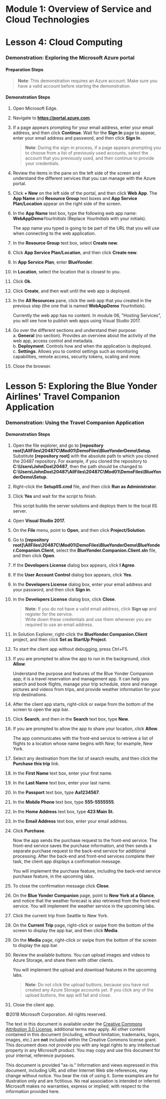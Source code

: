 # Module 1: Overview of Service and Cloud Technologies

# Lesson 4: Cloud Computing

### Demonstration: Exploring the Microsoft Azure portal

#### Preparation Steps

  >**Note**: This demonstration requires an Azure account. Make sure you have a valid account before starting the demonstration.

#### Demonstration Steps

1. Open Microsoft Edge.
2. Navigate to **https://portal.azure.com**.
3. If a page appears prompting for your email address, enter your email address, and then click **Continue**. Wait for the **Sign In** page to appear, enter your email address and password, and then click **Sign In**.

   >**Note**: During the sign-in process, if a page appears prompting you to choose from a list of previously used accounts, select the account that you previously used, and then continue to provide your credentials.

4. Review the items in the pane on the left side of the screen and understand the different services that you can manage with the Azure portal.
5. Click **+ New** on the left side of the portal, and then click **Web App**. The **App Name** and **Resource Group** text boxes and **App Service Plan/Location** appear on the right side of the screen.
6. In the **App Name** text box, type the following web app name: **WebAppDemo**_YourInitials_ (Replace _YourInitials_ with your initials).  

   The app name you typed is going to be part of the URL that you will use when connecting to the web application.
   
7. In the **Resource Group** text box, select **Create new**.
8. Click **App Service Plan/Location**,  and then click **Create new**.
9. In **App Service Plan**, enter **BlueYonder**.
10. In **Location**, select the location that is closest to you.
11. Click **Ok.**
12. Click **Create**, and then wait until the web app is deployed.
13. In the **All Resources** pane, click the web app that you created in the previous step (the one that is named **WebAppDemo** _YourInitials_).  

    Currently the web app has no content. In module 06, &quot;Hosting Services&quot;, you will see how to publish web apps using Visual Studio 2017.
  
14. Go over the different sections and understand their purpose:  
  a. **General** (no section). Provides an overview about the activity of the web app, access control and metadata.  
  b. **Deployment**. Controls how and when the application is deployed.  
  c. **Settings**. Allows you to control settings such as monitoring capabilities, remote access, security tokens, scaling and more.
15. Close the browser.

# Lesson 5: Exploring the Blue Yonder Airlines&#39; Travel Companion Application

### Demonstration: Using the Travel Companion Application   

#### Demonstration Steps

1. Open the file explorer, and go to **[repository root]\AllFiles\20487C\Mod01\DemoFiles\BlueYonderDemo\Setup**.
   Substitute **[repository root]** with the absolute path to which you cloned the 20487 repository.
   For example, if you cloned the repository to **C:\Users\JohnDoe\20487**, then the path should be changed to   **C:\Users\JohnDoe\20487\AllFiles\20487C\Mod01\DemoFiles\BlueYonderDemo\Setup**.
2. Right-click the **SetupIIS.cmd** file, and then click **Run as Administrator**.
3. Click **Yes** and wait for the script to finish.  
   
   This script builds the server solutions and deploys them to the local IIS server.
   
4. Open **Visual Studio 2017.**
5. On the **File** menu, point to **Open**, and then click **Project/Solution**.
6. Go to **[repository root]\AllFiles\20487C\Mod01\DemoFiles\BlueYonderDemo\BlueYonder.Companion.Client**, select the **BlueYonder.Companion.Client.sln** file, and then click **Open**.
7. If the **Developers License** dialog box appears, click **I Agree**.
8. If the **User Account Control** dialog box appears, click **Yes**.
9. In the **Developers License** dialog box, enter your email address and your password, and then click **Sign in**.
10. In the **Developers License** dialog box, click **Close**.

    >**Note**: If you do not have a valid email address, click **Sign up** and register for the service.  
    >Write down these credentials and use them whenever you are required to use an email address.

11. In Solution Explorer, right-click the **BlueYonder.Companion.Client** project, and then click **Set as StartUp Project**.
12. To start the client app without debugging, press Ctrl+F5.
13. If you are prompted to allow the app to run in the background, click **Allow**.  
 
    Understand the purpose and features of the Blue Yonder Companion app; it is a travel reservation and management app. It can help you search and book flights, manage your trip schedule, store and manage pictures and videos from trips, and provide weather information for your trip destinations.
 
14. After the client app starts, right-click or swipe from the bottom of the screen to open the app bar.
15. Click **Search**, and then in the **Search** text box, type **New**.
16. If you are prompted to allow the app to share your location, click **Allow**.
 
    The app communicates with the front-end service to retrieve a list of flights to a location whose name begins with _New_; for example, New York.  
 
17. Select any destination from the list of search results, and then click the **Purchase this trip** link.
18. In the **First Name** text box, enter your first name.
19. In the **Last Name** text box, enter your last name.
20. In the **Passport** text box, type **Aa1234567**.
21. In the **Mobile Phone** text box, type **555-5555555**.
22. In the **Home Address** text box, type **423 Main St.**
23. In the **Email Address** text box, enter your email address.
24. Click **Purchase**.

    Now the app sends the purchase request to the front-end service. The front-end service saves the purchase information, and then sends a separate purchase request to the back-end service for additional processing. After the back-end and front-end services complete their task, the client app displays a confirmation message.
 
    You will implement the purchase feature, including the back-end service purchase feature, in the upcoming labs.  
    
25. To close the confirmation message click **Close**.
26. On the **Blue Yonder Companion** page, point to **New York at a Glance**, and notice that the weather forecast is also retrieved from the front-end service. You will implement the weather service in the upcoming labs.
27. Click the current trip from Seattle to New York.
28. On the **Current Trip** page, right-click or swipe from the bottom of the screen to display the app bar, and then click **Media**.
29. On the **Media** page, right-click or swipe from the bottom of the screen to display the app bar.
30. Review the available buttons. You can upload images and videos to Azure Storage, and share them with other clients.

    You will implement the upload and download features in the upcoming labs.

    >**Note**: Do not click the upload buttons, because you have not created any Azure Storage accounts yet. If you click any of the upload buttons, the app will fail and close.

31. Close the client app.

©2018 Microsoft Corporation. All rights reserved.

The text in this document is available under the [Creative Commons Attribution 3.0 License](https://creativecommons.org/licenses/by/3.0/legalcode), additional terms may apply. All other content contained in this document (including, without limitation, trademarks, logos, images, etc.) are **not** included within the Creative Commons license grant. This document does not provide you with any legal rights to any intellectual property in any Microsoft product. You may copy and use this document for your internal, reference purposes.

This document is provided &quot;as-is.&quot; Information and views expressed in this document, including URL and other Internet Web site references, may change without notice. You bear the risk of using it. Some examples are for illustration only and are fictitious. No real association is intended or inferred. Microsoft makes no warranties, express or implied, with respect to the information provided here.
